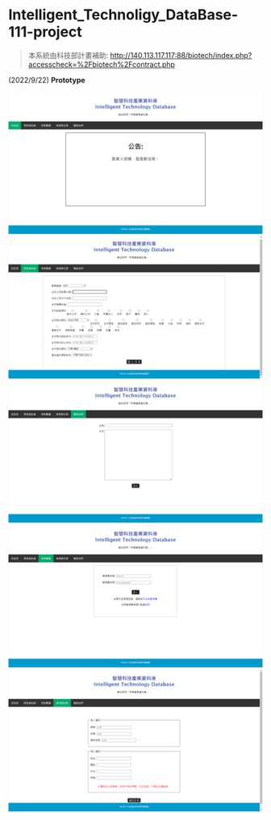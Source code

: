 # Intelligent_Technoligy_DataBase-111-project
> 本系統由科技部計畫補助: 
http://140.113.117.117:88/biotech/index.php?accesscheck=%2Fbiotech%2Fcontract.php


(2022/9/22)
**Prototype**


![This is an image](/smarttech/版面截圖_new_Prototype/Interface.png)
![This is an image](/smarttech/版面截圖_new_Prototype/WH_search.png)
![This is an image](/smarttech/版面截圖_new_Prototype/contact.png)
![This is an image](/smarttech/版面截圖_new_Prototype/login.png)
![This is an image](/smarttech/版面截圖_new_Prototype/register.png)
